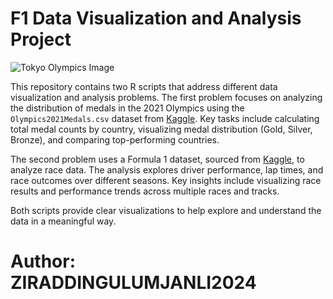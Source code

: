 # F1 Data Visualization and Analysis Project

![Tokyo Olympics Image](https://th.bing.com/th/id/OIP.nwDrgpIXqJIJavb5U3puIgHaEK?rs=1&pid=ImgDetMain)

This repository contains two R scripts that address different data visualization and analysis problems. The first problem focuses on analyzing the distribution of medals in the 2021 Olympics using the `Olympics2021Medals.csv` dataset from [Kaggle](https://www.kaggle.com/berkayalan/2021-olympics-medals-in-tokyo ). Key tasks include calculating total medal counts by country, visualizing medal distribution (Gold, Silver, Bronze), and comparing top-performing countries.

The second problem uses a Formula 1 dataset, sourced from [Kaggle](https://www.kaggle.com/datasets/rohanrao/formula-1-world-championship-1950-2020), to analyze race data. The analysis explores driver performance, lap times, and race outcomes over different seasons. Key insights include visualizing race results and performance trends across multiple races and tracks.

Both scripts provide clear visualizations to help explore and understand the data in a meaningful way.

# Author: ZIRADDINGULUMJANLI2024
